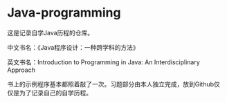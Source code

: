# Java-programming
这是记录自学Java历程的仓库。

中文书名：《Java程序设计：一种跨学科的方法》

英文书名：Introduction to Programming in Java: An Interdisciplinary Approach

书上的示例程序基本都照着敲了一次。习题部分由本人独立完成，放到Github仅仅是为了记录自己的自学历程。

